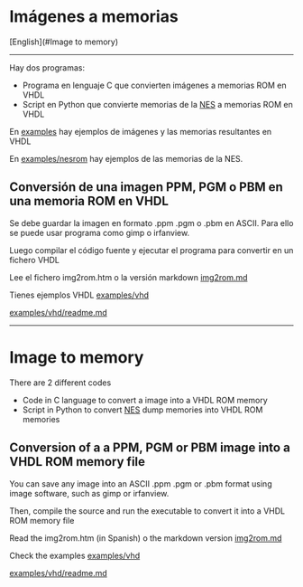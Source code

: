 # Imágenes a memorias

[English](#Image to memory)

---

Hay dos programas:

+ Programa en lenguaje C que convierten imágenes a memorias ROM en VHDL
+ Script en Python que convierte memorias de la [NES](https://es.wikipedia.org/wiki/Nintendo_Entertainment_System) a memorias ROM en VHDL

En [examples](examples) hay ejemplos de imágenes y las memorias resultantes en VHDL

En [examples/nesrom](examples/nesrom) hay ejemplos de las memorias de la NES.


## Conversión de una imagen PPM, PGM o PBM en una memoria ROM en VHDL


Se debe guardar la imagen en formato .ppm .pgm o .pbm en ASCII. Para ello se puede usar programa como gimp o irfanview.

Luego compilar el código fuente y ejecutar el programa para convertir en un fichero VHDL

Lee el fichero img2rom.htm o la versión markdown [img2rom.md](img2rom.md) 

Tienes ejemplos VHDL [examples/vhd](examples/vhd)

[examples/vhd/readme.md](examples/vhd/readme.md)

---

# Image to memory


There are 2 different codes

+ Code in C language to convert a image into a VHDL ROM memory
+ Script in Python to convert [NES](https://en.wikipedia.org/wiki/Nintendo_Entertainment_System) dump memories into VHDL ROM memories

## Conversion of a a PPM, PGM or PBM image into a VHDL ROM memory file

You can save any image into an ASCII .ppm .pgm or .pbm format using image software, such as gimp or irfanview.

Then, compile the source and run the executable to convert it into a VHDL ROM memory file

Read the img2rom.htm (in Spanish) o the markdown version [img2rom.md](img2rom.md) 

Check the examples [examples/vhd](examples/vhd)

[examples/vhd/readme.md](examples/vhd/readme.md)
